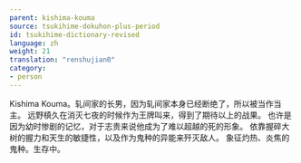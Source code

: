 ```yaml
---
parent: kishima-kouma
source: tsukihime-dokuhon-plus-period
id: tsukihime-dictionary-revised
language: zh
weight: 21
translation: "renshujian0"
category:
- person
---
```


Kishima Kouma。轧间家的长男，因为轧间家本身已经断绝了，所以被当作当主。
远野槙久在消灭七夜的时候作为王牌叫来，得到了期待以上的战果。
也许是因为幼时惨剧的记忆，对于志贵来说他成为了难以超越的死的形象。
依靠握碎大树的握力和天生的敏捷性，以及作为鬼种的异能来歼灭敌人。
象征灼热、炎焦的鬼种。生存中。

